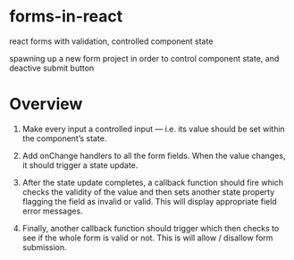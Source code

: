 # forms-in-react
react forms with validation, controlled component state

spawning up a new form project in order to control component state, and deactive submit button

# Overview

1. Make every input a controlled input — i.e. its value should be set within the component’s state.

2. Add onChange handlers to all the form fields. When the value changes, it should trigger a state update.

3. After the state update completes, a callback function should fire which checks the validity of the value and then sets another state property flagging the field as invalid or valid. This will display appropriate field error messages.

4. Finally, another callback function should trigger which then checks to see if the whole form is valid or not. This is will allow / disallow form submission.


